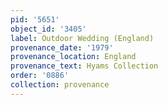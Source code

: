```yaml
---
pid: '5651'
object_id: '3405'
label: Outdoor Wedding (England)
provenance_date: '1979'
provenance_location: England
provenance_text: Hyams Collection
order: '0886'
collection: provenance
---
```


